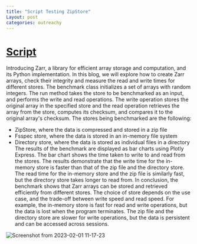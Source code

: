 ```yaml
---
title: "Script Testing ZipStore"
Layout: post
categories: outreachy
---
```


# [Script](https://github.com/caviere/script/blob/master/sample.py)
Introducing Zarr, a library for efficient array storage and computation, and its Python implementation. In this blog, we will explore how to create Zarr arrays, check their integrity and measure the read and write times for different stores.
The benchmark class initializes a set of arrays with random integers. The run method takes the store to be benchmarked as an input, and performs the write and read operations. The write operation stores the original array in the specified store and the read operation retrieves the array from the store, computes its checksum, and compares it to the original array's checksum.
The stores being benchmarked are the following:
* ZipStore, where the data is compressed and stored in a zip file
* Fsspec store, where the data is stored in an in-memory file system
* Directory store, where the data is stored as individual files in a directory
The results of the benchmark are displayed as bar charts using Plotly Express. The bar chart shows the time taken to write to and read from the stores. The results demonstrate that the write time for the in-memory store is faster than that of the zip file and the directory store. The read time for the in-memory store and the zip file is similarly fast, but the directory store takes longer to read from.
In conclusion, the benchmark shows that Zarr arrays can be stored and retrieved efficiently from different stores. The choice of store depends on the use case, and the trade-off between write speed and read speed. For example, the in-memory store is fast for read and write operations, but the data is lost when the program terminates. The zip file and the directory store are slower for write operations, but the data is persistent and can be accessed across sessions.

![Screenshot from 2023-02-01 11-17-23](https://user-images.githubusercontent.com/110189834/216596002-9c09b787-c237-497c-be7b-7def2776991e.png)
